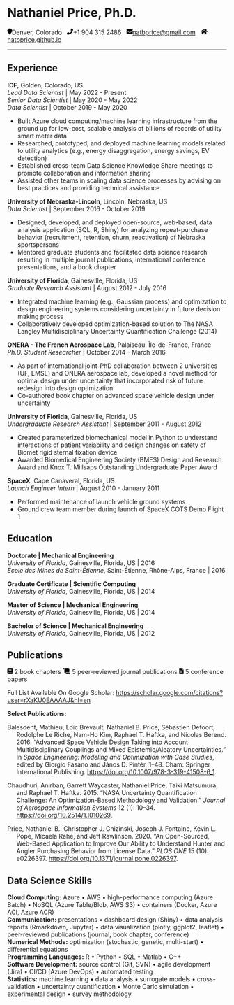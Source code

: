 
# Nathaniel Price, Ph.D. 

<img src="README_files/figure-gfm/fa-icon-06079a58485ae36767994a058c85a886.svg" style="width:0.75em;height:1em" />Denver,
Colorado
  <img src="README_files/figure-gfm/fa-icon-e733a42f6a4b2d78ea8171364198a196.svg" style="width:1em;height:1em" />+1
904 315 2486
  <img src="README_files/figure-gfm/fa-icon-0f5169a595b4f8e0bd2acaa342cf7d19.svg" style="width:1em;height:1em" /><natbprice@gmail.com>
  <img src="README_files/figure-gfm/fa-icon-db7c5eb77dacd1dad53f490b73362a28.svg" style="width:1.12em;height:1em" /><a href="https://natbprice.github.io">natbprice.github.io</a>  
<hr/>

## Experience

**ICF**, Golden, Colorado, US  
*Lead Data Scientist* \| May 2022 - Present  
*Senior Data Scientist* \| May 2020 - May 2022  
*Data Scientist* \| October 2019 - May 2020

-   Built Azure cloud computing/machine learning infrastructure from the
    ground up for low-cost, scalable analysis of billions of records of
    utility smart meter data
-   Researched, prototyped, and deployed machine learning models related
    to utility analytics (e.g., energy disaggregation, energy savings,
    EV detection)
-   Established cross-team Data Science Knowledge Share meetings to
    promote collaboration and information sharing
-   Assisted other teams in scaling data science processes by advising
    on best practices and providing technical assistance

**University of Nebraska-Lincoln**, Lincoln, Nebraska, US  
*Data Scientist* \| September 2016 - October 2019

-   Designed, developed, and deployed open-source, web-based, data
    analysis application (SQL, R, Shiny) for analyzing repeat-purchase
    behavior (recruitment, retention, churn, reactivation) of Nebraska
    sportspersons
-   Mentored graduate students and facilitated data science research
    resulting in multiple journal publications, international conference
    presentations, and a book chapter

**University of Florida**, Gainesville, Florida, US  
*Graduate Research Assistant* \| August 2012 - July 2016

-   Integrated machine learning (e.g., Gaussian process) and
    optimization to design engineering systems considering uncertainty
    in future decision making process
-   Collaboratively developed optimization-based solution to The NASA
    Langley Multidisciplinary Uncertainty Quantification
    Challenge (2014)

**ONERA - The French Aerospace Lab**, Palaiseau, Île-de-France, France  
*Ph.D. Student Researcher* \| October 2014 - March 2016

-   As part of international joint-PhD collaboration between 2
    universities (UF, EMSE) and ONERA aerospace lab, developed a novel
    method for optimal design under uncertainty that incorporated risk
    of future redesign into design optimization
-   Co-authored book chapter on advanced space vehicle design under
    uncertainty

**University of Florida**, Gainesville, Florida, US  
*Undergraduate Research Assistant* \| September 2011 - August 2012

-   Created parameterized biomechanical model in Python to understand
    interactions of patient variability and design changes on safety of
    Biomet rigid sternal fixation device
-   Awarded Biomedical Engineering Society (BMES) Design and Research
    Award and Knox T. Millsaps Outstanding Undergraduate Paper Award

**SpaceX**, Cape Canaveral, Florida, US  
*Launch Engineer Intern* \| August 2010 - January 2011

-   Performed maintenance of launch vehicle ground systems
-   Ground crew team member during launch of SpaceX COTS Demo Flight 1

## Education

**Doctorate \| Mechanical Engineering**  
*University of Florida*, Gainesville, Florida, US \| 2016  
*École des Mines de Saint-Étienne*, Saint-Étienne, Rhône-Alps, France \|
2016

**Graduate Certificate \| Scientific Computing**  
*University of Florida*, Gainesville, Florida, US \| 2014

**Master of Science \| Mechanical Engineering**  
*University of Florida*, Gainesville, Florida, US \| 2014

**Bachelor of Science \| Mechanical Engineering**  
*University of Florida*, Gainesville, Florida, US \| 2012

## Publications

<img src="README_files/figure-gfm/fa-icon-ba6f5f2818a1e4c57b85400a286bb74c.svg" style="width:0.88em;height:1em" />
2 book chapters
<img src="README_files/figure-gfm/fa-icon-4f8d2ca398441f7b13d3564be553e531.svg" style="width:1.25em;height:1em" />
5 peer-reviewed journal publications
<img src="README_files/figure-gfm/fa-icon-3f9f3cec08c1d05f18d88a9f86136719.svg" style="width:0.75em;height:1em" />
5 conference papers  

Full List Available On Google Scholar:
<https://scholar.google.com/citations?user=rXaKU0EAAAAJ&hl=en>

**Select Publications:**

<div id="refs" class="references csl-bib-body hanging-indent">

<div id="ref-balesdent_advanced_2016" class="csl-entry">

Balesdent, Mathieu, Loïc Brevault, Nathaniel B. Price, Sébastien
Defoort, Rodolphe Le Riche, Nam-Ho Kim, Raphael T. Haftka, and Nicolas
Bérend. 2016. “Advanced Space Vehicle Design Taking into Account
Multidisciplinary Couplings and Mixed Epistemic/Aleatory Uncertainties.”
In *Space Engineering: Modeling and Optimization with Case Studies*,
edited by Giorgio Fasano and János D. Pintér, 1–48. Cham: Springer
International Publishing. <https://doi.org/10.1007/978-3-319-41508-6_1>.

</div>

<div id="ref-chaudhuri_nasa_2015" class="csl-entry">

Chaudhuri, Anirban, Garrett Waycaster, Nathaniel Price, Taiki Matsumura,
and Raphael T. Haftka. 2015. “NASA Uncertainty Quantification Challenge:
An Optimization-Based Methodology and Validation.” *Journal of Aerospace
Information Systems* 12 (1): 10–34. <https://doi.org/10.2514/1.I010269>.

</div>

<div id="ref-price_open-sourced_2020" class="csl-entry">

Price, Nathaniel B., Christopher J. Chizinski, Joseph J. Fontaine, Kevin
L. Pope, Micaela Rahe, and Jeff Rawlinson. 2020. “An Open-Sourced,
Web-Based Application to Improve Our Ability to Understand Hunter and
Angler Purchasing Behavior from License Data.” *PLOS ONE* 15 (10):
e0226397. <https://doi.org/10.1371/journal.pone.0226397>.

</div>

</div>

## Data Science Skills

**Cloud Computing:** Azure • AWS • high-performance computing (Azure
Batch) • NoSQL (Azure Table/Blob, AWS S3) • containers (Docker, Azure
ACI, Azure ACR)  
**Communication:** presentations • dashboard design (Shiny) • data
analysis reports (Rmarkdown, Jupyter) • data visualization (plotly,
ggplot2, leaflet) • peer-reviewed publications (journal, book chapter,
conference)  
**Numerical Methods:** optimization (stochastic, genetic, multi-start) •
differential equations  
**Programming Languages:** R • Python • SQL • Matlab • C++  
**Software Development:** source control (Git, SVN) • agile development
(Jira) • CI/CD (Azure DevOps) • automated testing  
**Statistics:** machine learning • data analysis • surrogate models •
cross-validation • uncertainty quantification • Monte Carlo simulation •
experimental design • survey methodology  
